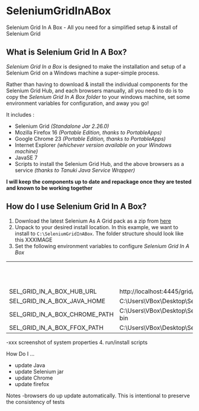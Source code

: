 SeleniumGridInABox
==================

Selenium Grid In A Box - All you need for a simplified setup &amp; install of Selenium Grid

What is Selenium Grid In A Box?
--------------------------------
_Selenium Grid In a Box_ is designed to make the installation and setup of a Selenium Grid on a Windows machine a super-simple process.

Rather than having to download & install the individual components for the Selenium Grid Hub, and each browsers manually, all you need to do is to copy the _Selenium Grid In A Box folder_ to your windows machine, set some environment variables for configuration, and away you go!

It includes :
- Selenium Grid _(Standalone Jar 2.26.0)_
- Mozilla Firefox 16 _(Portable Edition, thanks to PortableApps)_
- Google Chrome 23 _(Portable Edition, thanks to PortableApps)_
- Internet Explorer _(whichever version available on your Windows machine)_
- JavaSE 7
- Scripts to install the Selenium Grid Hub, and the above browsers as a service _(thanks to Tanuki Java Service Wrapper)_

__I will keep the components up to date and repackage once they are tested and known to be working together__

How do I use Selenium Grid In A Box?
---------------------------------------
1. Download the latest Selenium As A Grid pack as a zip from [here](https://github.com/kennychua/SeleniumGridInABox/downloads)
2. Unpack to your desired install location. In this example, we want to install to
	`C:\SeleniumGridInABox`.
The folder structure should look like this
XXXIMAGE
3. Set the following environment variables to configure _Selenium Grid In A Box_
<table>
  <tr>
    <th></th>
    <th>Environment Variable</th>
    <th>Example</th>
    <th>What it's for</th>	
  </tr>
  <tr>
    <td>SEL_GRID_IN_A_BOX_HUB_URL</td>
    <td>http://localhost:4445/grid/register</td>
    <td>XXX</td>
  </tr>
  <tr>
    <td>SEL_GRID_IN_A_BOX_JAVA_HOME</td>
    <td>C:\Users\VBox\Desktop\SeleniumGridInABox\java\jre7</td>
    <td>XXX</td>
  </tr>
  <tr>
    <td>SEL_GRID_IN_A_BOX_CHROME_PATH</td>
    <td>C:\Users\VBox\Desktop\SeleniumGridInABox\browsers\GoogleChrome23Portable\App\Chrome-bin</td>
    <td>XXX</td>
  </tr>
  <tr>
    <td>SEL_GRID_IN_A_BOX_FFOX_PATH</td>
    <td>C:\Users\VBox\Desktop\SeleniumGridInABox\browsers\Firefox16.0.2Portable\App\Firefox</td>
    <td>XXX</td>
  </tr>
</table>
-xxx screenshot of system properties
4. run/install scripts

How Do I …
- update Java
- update Selenium jar
- update Chrome
- update firefox

Notes
-browsers do up update automatically. This is intentional to preserve the consistency of tests

